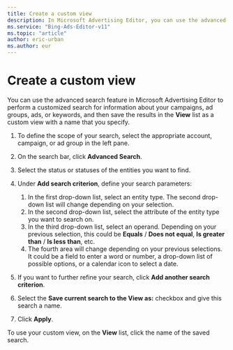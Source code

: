 ```yaml
---
title: Create a custom view
description: In Microsoft Advertising Editor, you can use the advanced search feature to perform a customized search for information about your campaigns, ad groups, ads, or keywords, and then save the results.
ms.service: "Bing-Ads-Editor-v11"
ms.topic: "article"
author: eric-urban
ms.author: eur
---
```


# Create a custom view

You can use the advanced search feature in Microsoft Advertising Editor to perform a customized search for information about your campaigns, ad groups, ads, or keywords, and then save the results in the **View** list as a custom view with a name that you specify.

1. To define the scope of your search, select the appropriate account, campaign, or ad group in the left pane.
1. On the search bar, click **Advanced Search**.
1. Select the status or statuses of the entities you want to find.
1. Under **Add search criterion**, define your search parameters:
   1. In the first drop-down list, select an entity type. The second drop-down list will change depending on your selection.
   1. In the second drop-down list, select the attribute of the entity type you want to search on.
   1. In the third drop-down list, select an operand. Depending on your previous selection, this could be **Equals** / **Does not equal**, **Is greater than** / **Is less than**, etc.
   1. The fourth area will change depending on your previous selections. It could be a field to enter a word or number, a drop-down list of possible options, or a calendar icon to select a date.

1. If you want to further refine your search, click **Add another search criterion**.
1. Select the **Save current search to the View as:** checkbox and give this search a name.
1. Click **Apply**.

To use your custom view, on the **View** list, click the name of the saved search.


